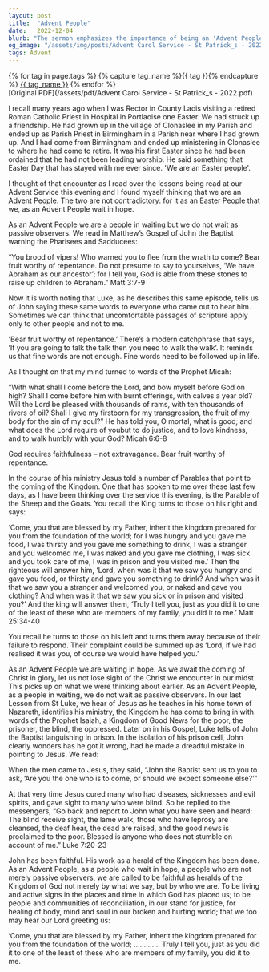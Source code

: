 ```yaml
---
layout: post
title:  "Advent People"
date:   2022-12-04
blurb: "The sermon emphasizes the importance of being an 'Advent People', a group that waits in hope for the coming of Christ. It stresses the need for faithfulness and active participation in the world, not just passive observation. The sermon also highlights the importance of helping others and showing kindness, as these actions are seen as serving Christ himself."
og_image: "/assets/img/posts/Advent Carol Service - St Patrick_s - 2022.png"
tags: Advent
---    
```

<div class="tag-pills">
  {% for tag in page.tags %}
    {% capture tag_name %}{{ tag }}{% endcapture %}
    <a href="{{ site.baseurl }}/tag/{{ tag_name | slugify }}" class="tag-pill">{{ tag_name }}</a>
  {% endfor %}
</div>
[Original PDF](/assets/pdf/Advent Carol Service - St Patrick_s - 2022.pdf)

I recall many years ago when I was Rector in County Laois visiting a retired Roman Catholic Priest in Hospital in Portlaoise one Easter. We had struck up a friendship. He had grown up in the village of Clonaslee in my Parish and ended up as Parish Priest in Birmingham in a Parish near where I had grown up. And I had come from Birmingham and ended up ministering in Clonaslee to where he had come to retire. It was his first Easter since he had been ordained that he had not been leading worship. He said something that Easter Day that has stayed with me ever since. 'We are an Easter people'.

I thought of that encounter as I read over the lessons being read at our Advent Service this evening and I found myself thinking that we are an Advent People. The two are not contradictory: for it as an Easter People that we, as an Advent People wait in hope.

As an Advent People we are a people in waiting but we do not wait as passive observers. We read in Matthew’s Gospel of John the Baptist warning the Pharisees and Sadducees:

“You brood of vipers! Who warned you to flee from the wrath to come? Bear fruit worthy of repentance. Do not presume to say to yourselves, ‘We have Abraham as our ancestor’; for I tell you, God is able from these stones to raise up children to Abraham.” Matt 3:7-9

Now it is worth noting that Luke, as he describes this same episode, tells us of John saying these same words to everyone who came out to hear him. Sometimes we can think that uncomfortable passages of scripture apply only to other people and not to me.

'Bear fruit worthy of repentance.’ There’s a modern catchphrase that says, ‘If you are going to talk the talk then you need to walk the walk’. It reminds us that fine words are not enough. Fine words need to be followed up in life.

As I thought on that my mind turned to words of the Prophet Micah:

“With what shall I come before the Lord,
and bow myself before God on high?
Shall I come before him with burnt offerings,
with calves a year old?
Will the Lord be pleased with thousands of rams,
with ten thousands of rivers of oil?
Shall I give my firstborn for my transgression,
the fruit of my body for the sin of my soul?”
He has told you, O mortal, what is good;
and what does the Lord require of youbut to do justice, and to love kindness,
and to walk humbly with your God? Micah 6:6-8

God requires faithfulness – not extravagance.
Bear fruit worthy of repentance.

In the course of his ministry Jesus told a number of Parables that point to the coming of the Kingdom. One that has spoken to me over these last few days, as I have been thinking over the service this evening, is the Parable of the Sheep and the Goats. You recall the King turns to those on his right and says:

‘Come, you that are blessed by my Father, inherit the kingdom prepared for you from the foundation of the world; for I was hungry and you gave me food, I was thirsty and you gave me something to drink, I was a stranger and you welcomed me, I was naked and you gave me clothing, I was sick and you took care of me, I was in prison and you visited me.’ Then the righteous will answer him, ‘Lord, when was it that we saw you hungry and gave you food, or thirsty and gave you something to drink? And when was it that we saw you a stranger and welcomed you, or naked and gave you clothing? And when was it that we saw you sick or in prison and visited you?’ And the king will answer them, ‘Truly I tell you, just as you did it to one of the least of these who are members of my family, you did it to me.’ Matt 25:34-40

You recall he turns to those on his left and turns them away because of their failure to respond. Their complaint could be summed up as ‘Lord, if we had realised it was you, of course we would have helped you.’

As an Advent People we are waiting in hope. As we await the coming of Christ in glory, let us not lose sight of the Christ we encounter in our midst. This picks up on what we were thinking about earlier. As an Advent People, as a people in waiting, we do not wait as passive observers. In our last Lesson from St Luke, we hear of Jesus as he teaches in his home town of Nazareth, identifies his ministry, the Kingdom he has come to bring in with words of the Prophet Isaiah, a Kingdom of Good News for the poor, the prisoner, the blind, the oppressed. Later on in his Gospel, Luke tells of John the Baptist languishing in prison. In the isolation of his prison cell, John clearly wonders has he got it wrong, had he made a dreadful mistake in pointing to Jesus. We read:

When the men came to Jesus, they said, “John the Baptist sent us to you to ask, ‘Are you the one who is to come, or should we expect someone else?’”

At that very time Jesus cured many who had diseases, sicknesses and evil spirits, and gave sight to many who were blind. So he replied to the messengers, “Go back and report to John what you have seen and heard: The blind receive sight, the lame walk, those who have leprosy are cleansed, the deaf hear, the dead are raised, and the good news is proclaimed to the poor. Blessed is anyone who does not stumble on account of me.” Luke 7:20-23

John has been faithful. His work as a herald of the Kingdom has been done. As an Advent People, as a people who wait in hope, a people who are not merely passive observers, we are called to be faithful as heralds of the Kingdom of God not merely by what we say, but by who we are. To be living and active signs in the places and time in which God has placed us; to be people and communities of reconciliation, in our stand for justice, for healing of body, mind and soul in our broken and hurting world; that we too may hear our Lord greeting us:

‘Come, you that are blessed by my Father, inherit the kingdom prepared for you from the foundation of the world; ………….
Truly I tell you, just as you did it to one of the least of these who are members of my family, you did it to me.
